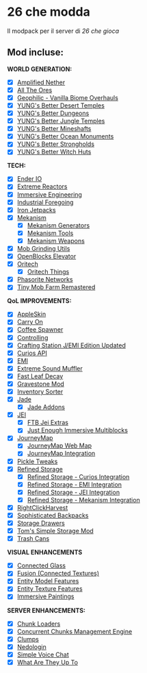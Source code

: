 # 26 che modda

Il modpack per il server di *26 che gioca*

## Mod incluse:
**WORLD GENERATION:**
- [x] [Amplified Nether](https://www.curseforge.com/minecraft/mc-mods/amplified-nether)
- [x] [All The Ores](https://www.curseforge.com/minecraft/mc-mods/ato)
- [x] [Geophilic - Vanilla Biome Overhauls](https://www.curseforge.com/minecraft/mc-mods/geophilic)
- [x] [YUNG's Better Desert Temples](https://www.curseforge.com/minecraft/mc-mods/yungs-better-desert-temples-neoforge)
- [x] [YUNG's Better Dungeons](https://www.curseforge.com/minecraft/mc-mods/yungs-better-dungeons-neoforge)
- [x] [YUNG's Better Jungle Temples](https://www.curseforge.com/minecraft/mc-mods/yungs-better-jungle-temples-neoforge)
- [x] [YUNG's Better Mineshafts](https://www.curseforge.com/minecraft/mc-mods/yungs-better-mineshafts-neoforge)
- [x] [YUNG's Better Ocean Monuments](https://www.curseforge.com/minecraft/mc-mods/yungs-better-ocean-monuments-neoforge)
- [x] [YUNG's Better Strongholds](https://www.curseforge.com/minecraft/mc-mods/yungs-better-strongholds-neoforge)
- [x] [YUNG's Better Witch Huts](https://www.curseforge.com/minecraft/mc-mods/yungs-better-witch-huts-neoforge)

**TECH:**
- [x] [Ender IO](https://www.curseforge.com/minecraft/mc-mods/ender-io)
- [x] [Extreme Reactors](https://www.curseforge.com/minecraft/mc-mods/extreme-reactors)
- [x] [Immersive Engineering](https://www.curseforge.com/minecraft/mc-mods/immersive-engineering)
- [x] [Industrial Foregoing](https://www.curseforge.com/minecraft/mc-mods/industrial-foregoing)
- [x] [Iron Jetpacks](https://www.curseforge.com/minecraft/mc-mods/iron-jetpacks)
- [x] [Mekanism](https://www.curseforge.com/minecraft/mc-mods/mekanism)
  - [x] [Mekanism Generators](https://www.curseforge.com/minecraft/mc-mods/mekanism-generators)
  - [x] [Mekanism Tools](https://www.curseforge.com/minecraft/mc-mods/mekanism-tools)
  - [x] [Mekanism Weapons](https://www.curseforge.com/minecraft/mc-mods/mekanism-weapons)
- [x] [Mob Grinding Utils](https://www.curseforge.com/minecraft/mc-mods/mob-grinding-utils)
- [x] [OpenBlocks Elevator](https://www.curseforge.com/minecraft/mc-mods/openblocks-elevator)
- [x] [Oritech](https://www.curseforge.com/minecraft/mc-mods/oritech)
  - [x] [Oritech Things](https://www.curseforge.com/minecraft/mc-mods/oritech-things)
- [x] [Phasorite Networks](https://www.curseforge.com/minecraft/mc-mods/phasorite-networks)
- [x] [Tiny Mob Farm Remastered](https://www.curseforge.com/minecraft/mc-mods/tiny-mob-farm-remastered)

**QoL IMPROVEMENTS:**
- [x] [AppleSkin](https://www.curseforge.com/minecraft/mc-mods/appleskin)
- [x] [Carry On](https://www.curseforge.com/minecraft/mc-mods/carry-on)
- [x] [Coffee Spawner](https://www.curseforge.com/minecraft/mc-mods/coffee-spawner)
- [x] [Controlling](https://www.curseforge.com/minecraft/mc-mods/controlling)
- [x] [Crafting Station J/EMI Edition Updated](https://www.curseforge.com/minecraft/mc-mods/crafting-station-jei-edition-updated)
- [x] [Curios API](https://www.curseforge.com/minecraft/mc-mods/curios)
- [x] [EMI](https://www.curseforge.com/minecraft/mc-mods/emi)
- [x] [Extreme Sound Muffler](https://www.curseforge.com/minecraft/mc-mods/extreme-sound-muffler)
- [x] [Fast Leaf Decay](https://www.curseforge.com/minecraft/mc-mods/fast-leaf-decay)
- [x] [Gravestone Mod](https://www.curseforge.com/minecraft/mc-mods/gravestone-mod)
- [x] [Inventory Sorter](https://www.curseforge.com/minecraft/mc-mods/inventory-sorter)
- [x] [Jade](https://www.curseforge.com/minecraft/mc-mods/jade)
  - [x] [Jade Addons](https://www.curseforge.com/minecraft/mc-mods/jade-addons)
- [x] [JEI](http://www.curseforge.com/minecraft/mc-mods/jei)
  - [x] [FTB Jei Extras](https://www.curseforge.com/minecraft/mc-mods/ftb-jei-extras)
  - [x] [Just Enough Immersive Multiblocks](https://www.curseforge.com/minecraft/mc-mods/just-enough-immersive-multiblocks)
- [x] [JourneyMap](https://www.curseforge.com/minecraft/mc-mods/journeymap)
  - [x] [JourneyMap Web Map](https://www.curseforge.com/minecraft/mc-mods/journeymap-web-map)
  - [x] [JourneyMap Integration](https://www.curseforge.com/minecraft/mc-mods/journeymap-integration)
- [x] [Pickle Tweaks](https://www.curseforge.com/minecraft/mc-mods/pickle-tweaks)
- [x] [Refined Storage](https://www.curseforge.com/minecraft/mc-mods/refined-storage)
  - [x] [Refined Storage - Curios Integration](https://www.curseforge.com/minecraft/mc-mods/refined-storage-curios-integration)
  - [x] [Refined Storage - EMI Integration](https://www.curseforge.com/minecraft/mc-mods/refined-storage-emi-integration)
  - [x] [Refined Storage - JEI Integration](https://www.curseforge.com/minecraft/mc-mods/refined-storage-jei-integration)
  - [x] [Refined Storage - Mekanism Integration](https://www.curseforge.com/minecraft/mc-mods/refined-storage-mekanism-integration)
- [x] [RightClickHarvest](https://www.curseforge.com/minecraft/mc-mods/rightclickharvest)
- [x] [Sophisticated Backpacks](https://www.curseforge.com/minecraft/mc-mods/sophisticated-backpacks)
- [x] [Storage Drawers](https://www.curseforge.com/minecraft/mc-mods/storage-drawers)
- [x] [Tom's Simple Storage Mod](https://www.curseforge.com/minecraft/mc-mods/toms-storage)
- [x] [Trash Cans](https://www.curseforge.com/minecraft/mc-mods/trash-cans)

**VISUAL ENHANCEMENTS**
- [x] [Connected Glass](https://www.curseforge.com/minecraft/mc-mods/connected-glass)
- [x] [Fusion (Connected Textures)](https://www.curseforge.com/minecraft/mc-mods/fusion-connected-textures)
- [x] [Entity Model Features](https://www.curseforge.com/minecraft/mc-mods/entity-model-features)
- [x] [Entity Texture Features](https://www.curseforge.com/minecraft/mc-mods/entity-texture-features-fabric)
- [x] [Immersive Paintings](https://www.curseforge.com/minecraft/mc-mods/immersive-paintings)

**SERVER ENHANCEMENTS:**
- [x] [Chunk Loaders](https://www.curseforge.com/minecraft/mc-mods/chunk-loaders)
- [x] [Concurrent Chunks Management Engine](https://www.curseforge.com/minecraft/mc-mods/c2me)
- [x] [Clumps](https://www.curseforge.com/minecraft/mc-mods/clumps)
- [x] [Nedologin](https://modrinth.com/mod/nedologin)
- [x] [Simple Voice Chat](https://www.curseforge.com/minecraft/mc-mods/simple-voice-chat)
- [x] [What Are They Up To](https://www.curseforge.com/minecraft/mc-mods/what-are-they-up-to)
